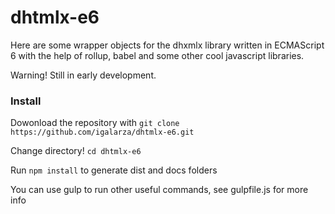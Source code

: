 # dhtmlx-e6

Here are some wrapper objects for the dhxmlx library written in ECMAScript 6 with the help of rollup, babel and some other cool javascript libraries.

Warning! Still in early development.

### Install ###

Dowonload the repository with `git clone https://github.com/igalarza/dhtmlx-e6.git`

Change directory! `cd dhtmlx-e6`

Run `npm install` to generate dist and docs folders

You can use gulp to run other useful commands, see gulpfile.js for more info
